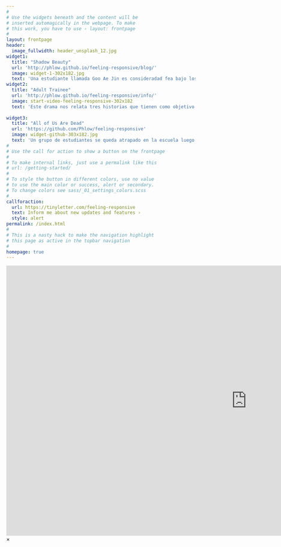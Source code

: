 ```yaml
---
#
# Use the widgets beneath and the content will be
# inserted automagically in the webpage. To make
# this work, you have to use › layout: frontpage
#
layout: frontpage
header:
  image_fullwidth: header_unsplash_12.jpg
widget1:
  title: "Shadow Beauty"
  url: 'http://phlow.github.io/feeling-responsive/blog/'
  image: widget-1-302x182.jpg
  text: 'Una estudiante llamada Goo Ae Jin es consideradad fea bajo los estandares de belleza coreanos, por lo tanto, se ve obligada a llevar una doble vida en la que aparenta ser una influencer llamada Genie'
widget2:
  title: "Adult Trainee"
  url: 'http://phlow.github.io/feeling-responsive/info/'
  image: start-video-feeling-responsive-302x182
  text: 'Este drama nos relata tres historias que tienen como objetivo expresar aventuras de amor en la adolescencia, dentro de estas historias encontramos a Jae Min, Yu Ra y Na Eun.'
  
widget3:
  title: "All of Us Are Dead"
  url: 'https://github.com/Phlow/feeling-responsive'
  image: widget-github-303x182.jpg
  text: 'Un grupo de estudiantes se queda atrapado en la escuela luego de que un brote de un virus zombie es propagado, este grupo de jovenes debe buscar la manera de salir sin ser contagiados'
#
# Use the call for action to show a button on the frontpage
#
# To make internal links, just use a permalink like this
# url: /getting-started/
#
# To style the button in different colors, use no value
# to use the main color or success, alert or secondary.
# To change colors see sass/_01_settings_colors.scss
#
callforaction:
  url: https://tinyletter.com/feeling-responsive
  text: Inform me about new updates and features ›
  style: alert
permalink: /index.html
#
# This is a nasty hack to make the navigation highlight
# this page as active in the topbar navigation
#
homepage: true
---
```


<div id="videoModal" class="reveal-modal large" data-reveal="">
  <div class="flex-video widescreen vimeo" style="display: block;">
    <iframe width="1280" height="720" src="https://www.youtube.com/embed/3b5zCFSmVvU" frameborder="0" allowfullscreen></iframe>
  </div>
  <a class="close-reveal-modal">&#215;</a>
</div>
